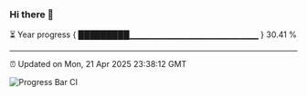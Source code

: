 ### Hi there 👋

⏳ Year progress { █████████▁▁▁▁▁▁▁▁▁▁▁▁▁▁▁▁▁▁▁▁▁ } 30.41 %

---

⏰ Updated on Mon, 21 Apr 2025 23:38:12 GMT

![Progress Bar CI](https://github.com/IshwaranRudhara/GIT-ACTION/workflows/Progress%20Bar%20CI/badge.svg)
